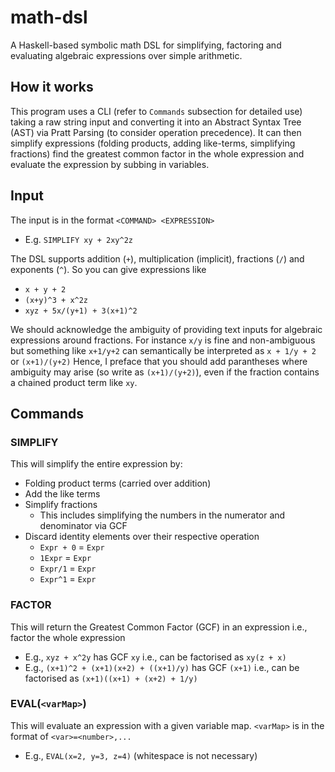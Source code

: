 # math-dsl

A Haskell-based symbolic math DSL for simplifying, factoring and evaluating algebraic expressions over simple arithmetic.

## How it works

This program uses a CLI (refer to `Commands` subsection for detailed use) taking a raw string input and converting it into 
an Abstract Syntax Tree (AST) via Pratt Parsing (to consider operation precedence). It can then simplify expressions (folding
products, adding like-terms, simplifying fractions) find the greatest common factor in the whole expression and evaluate
the expression by subbing in variables.

## Input

The input is in the format `<COMMAND> <EXPRESSION>`
- E.g. `SIMPLIFY xy + 2xy^2z`

The DSL supports addition (`+`), multiplication (implicit), fractions (`/`) and exponents (`^`). So you can give expressions like
- `x + y + 2`
- `(x+y)^3 + x^2z`
- `xyz + 5x/(y+1) + 3(x+1)^2`

We should acknowledge the ambiguity of providing text inputs for algebraic expressions around fractions. For instance
`x/y` is fine and non-ambiguous but something like `x+1/y+2` can semantically be interpreted as `x + 1/y + 2` or `(x+1)/(y+2)`
Hence, I preface that you should add parantheses where ambiguity may arise (so write as `(x+1)/(y+2)`), even if the fraction
contains a chained product term like `xy`.

## Commands

### SIMPLIFY
This will simplify the entire expression by:
- Folding product terms (carried over addition)
- Add the like terms
- Simplify fractions
  - This includes simplifying the numbers in the numerator and denominator via GCF
- Discard identity elements over their respective operation
  - `Expr + 0` = `Expr`
  - `1Expr` = `Expr`
  - `Expr/1` = `Expr`
  - `Expr^1` = `Expr`

### FACTOR
This will return the Greatest Common Factor (GCF) in an expression i.e., factor the whole expression
- E.g., `xyz + x^2y` has GCF `xy` i.e., can be factorised as `xy(z + x)`
- E.g., `(x+1)^2 + (x+1)(x+2) + ((x+1)/y)` has GCF `(x+1)` i.e., can be factorised as `(x+1)((x+1) + (x+2) + 1/y)`

### EVAL(`<varMap>`)
This will evaluate an expression with a given variable map. `<varMap>` is in the format of `<var>=<number>,...`
- E.g., `EVAL(x=2, y=3, z=4)` (whitespace is not necessary)